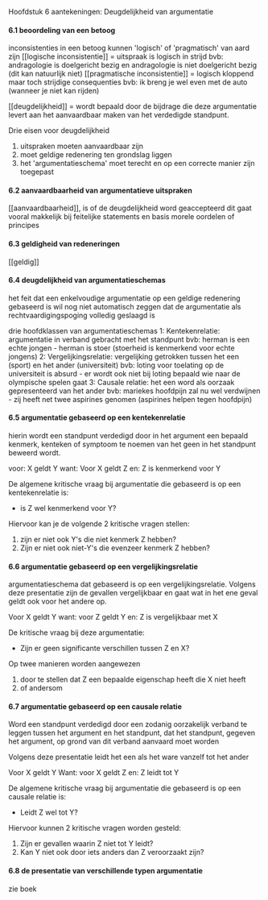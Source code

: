 Hoofdstuk 6 aantekeningen:
Deugdelijkheid van argumentatie

#### 6.1 beoordeling van een betoog
inconsistenties in een betoog kunnen 'logisch' of 'pragmatisch' van aard zijn
[[logische inconsistentie]] = uitspraak is logisch in strijd
	bvb: andragologie is doelgericht bezig en andragologie is niet doelgericht bezig (dit kan natuurlijk niet)
[[pragmatische inconsistentie]] = logisch kloppend maar toch strijdige consequenties
	bvb: ik breng je wel even met de auto (wanneer je niet kan rijden)

[[deugdelijkheid]] = wordt bepaald door de bijdrage die deze argumentatie levert aan het aanvaardbaar maken van het verdedigde standpunt.

Drie eisen voor deugdelijkheid
1. uitspraken moeten aanvaardbaar zijn
2. moet geldige redenering ten grondslag liggen
3. het 'argumentatieschema' moet terecht en op een correcte manier zijn toegepast 

#### 6.2 aanvaardbaarheid van argumentatieve uitspraken
[[aanvaardbaarheid]], is of de deugdelijkheid word geaccepteerd
dit gaat vooral makkelijk bij feitelijke statements en basis morele oordelen of principes

#### 6.3 geldigheid van redeneringen
[[geldig]] 

#### 6.4 deugdelijkheid van argumentatieschemas
het feit dat een enkelvoudige argumentatie op een geldige redenering gebaseerd is wil nog niet automatisch zeggen dat de argumentatie als rechtvaardigingspoging volledig geslaagd is

drie hoofdklassen van argumentatieschemas
1: Kentekenrelatie: argumentatie in verband gebracht met het standpunt
	bvb: herman is een echte jongen - herman is stoer (stoerheid is kenmerkend voor echte jongens)
2: Vergelijkingsrelatie: vergelijking getrokken tussen het een (sport) en het ander (universiteit)
	bvb: loting voor toelating op de universiteit is absurd - er wordt ook niet bij loting bepaald wie naar de olympische spelen gaat
3: Causale relatie: het een word als oorzaak gepresenteerd van het ander
	bvb: mariekes hoofdpijn zal nu wel verdwijnen - zij heeft net twee aspirines genomen (aspirines helpen tegen hoofdpijn)

#### 6.5 argumentatie gebaseerd op een kentekenrelatie
hierin wordt een standpunt verdedigd door in het argument een bepaald kenmerk, kenteken of symptoom te noemen van het geen in het standpunt beweerd wordt. 

voor: X geldt Y
want: Voor X geldt Z
en: Z is kenmerkend voor Y

De algemene kritische vraag bij argumentatie die gebaseerd is op een kentekenrelatie is:
- is Z wel kenmerkend voor Y?

Hiervoor kan je de volgende 2 kritische vragen stellen:
1. zijn er niet ook Y's die niet kenmerk Z hebben?
2. Zijn er niet ook niet-Y's die evenzeer kenmerk Z hebben?

#### 6.6 argumentatie gebaseerd op een vergelijkingsrelatie
argumentatieschema dat gebaseerd is op een vergelijkingsrelatie. Volgens deze presentatie zijn de gevallen vergelijkbaar en gaat wat in het ene geval geldt ook voor het andere op.

Voor X geldt Y
want: voor Z geldt Y
en: Z is vergelijkbaar met X

De kritische vraag bij deze argumentatie:
- Zijn er geen significante verschillen tussen Z en X?

Op twee manieren worden aangewezen
1. door te stellen dat Z een bepaalde eigenschap heeft die X niet heeft
2. of andersom

#### 6.7 argumentatie gebaseerd op een causale relatie
Word een standpunt verdedigd door een zodanig oorzakelijk verband te leggen tussen het argument en het standpunt, dat het standpunt, gegeven het argument, op grond van dit verband aanvaard moet worden

Volgens deze presentatie leidt het een als het ware vanzelf tot het ander

Voor X geldt Y
Want: voor X geldt Z
en: Z leidt tot Y

De algemene kritische vraag bij argumentatie die gebaseerd is op een causale relatie is:
- Leidt Z wel tot Y?

Hiervoor kunnen 2 kritische vragen worden gesteld:
1. Zijn er gevallen waarin Z niet tot Y leidt?
2. Kan Y niet ook door iets anders dan Z veroorzaakt zijn?

#### 6.8 de presentatie van verschillende typen argumentatie
zie boek
